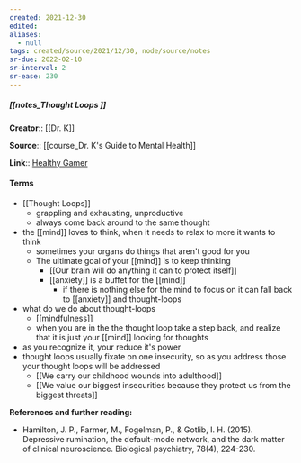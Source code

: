```yaml
---
created: 2021-12-30 
edited: 
aliases:
  - null
tags: created/source/2021/12/30, node/source/notes
sr-due: 2022-02-10
sr-interval: 2
sr-ease: 230
---
```


##### [[notes_Thought Loops ]]
**Creator**:: [[Dr. K]]
 
**Source**:: [[course_Dr. K's Guide to Mental Health]]

**Link**:: [Healthy Gamer](https://coaching.healthygamer.gg/guide/lessons/thought-loops)

#### Terms
- [[Thought Loops]]
	- grappling and exhausting, unproductive
	- always come back around to the same thought
- the [[mind]] loves to think, when it needs to relax to more it wants to think
	- sometimes your organs do things that aren't good for you
	- The ultimate goal of your [[mind]] is to keep thinking
		- [[Our brain will do anything it can to protect itself]]
		- [[anxiety]] is a buffet for the [[mind]]
			- if there is nothing else for the mind to focus on it can fall back to [[anxiety]] and thought-loops
- what do we do about thought-loops
	- [[mindfulness]]
	- when you are in the the thought loop take a step back, and realize that it is just your [[mind]] looking for thoughts
- as you recognize it, your reduce it's power
- thought loops usually fixate on one insecurity, so as you address those your thought loops will be addressed
	- [[We carry our childhood wounds into adulthood]]
	- [[We value our biggest insecurities because they protect us from the biggest threats]]


**References and further reading:**  

-   Hamilton, J. P., Farmer, M., Fogelman, P., & Gotlib, I. H. (2015). Depressive rumination, the default-mode network, and the dark matter of clinical neuroscience. Biological psychiatry, 78(4), 224-230.